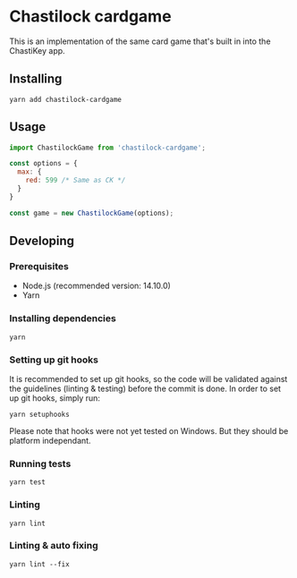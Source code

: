 # Chastilock cardgame
This is an implementation of the same card game that's built in into the ChastiKey app.

## Installing
`yarn add chastilock-cardgame`

## Usage
```javascript
import ChastilockGame from 'chastilock-cardgame';

const options = {
  max: {
    red: 599 /* Same as CK */
  }
}

const game = new ChastilockGame(options);

```

## Developing

### Prerequisites

- Node.js (recommended version: 14.10.0)
- Yarn

### Installing dependencies

`yarn`

### Setting up git hooks
It is recommended to set up git hooks, so the code will be validated against the guidelines (linting & testing) before the commit is done.
In order to set up git hooks, simply run:

`yarn setuphooks`

Please note that hooks were not yet tested on Windows. But they should be platform independant.

### Running tests

`yarn test`

### Linting

`yarn lint`

### Linting & auto fixing

`yarn lint --fix`